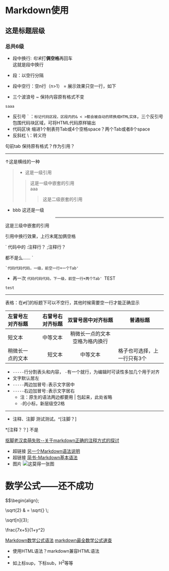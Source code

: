 # Markdown使用 
## 这是标题层级
### 总共6级

- 段中换行: *句末*打**俩空格**再回车  
  这就是段中换行

- 段：以空行分隔

- 段中空行：空n行（n>1） = 展示效果只空一行，如下

- 三个波浪号 ~ 保持内容原有格式不变
~~~
saaa
~~~

- 反引号 \` ：`标记代码区段，区段内的& < >都会被自动的转换成HTML实体`，三个反引号包围代码块区域，可将HTML代码原样输出
- 代码区块 缩进1个制表符Tab或4个空格space？两个Tab或者8个space
- 反斜杠 \：转义符

句前tab 保持原有格式？作为引用？ 

----
↑这是横线的一种

>- 这是一级引用
>>这是一级中嵌套的引用  
aaa
>>>这是二级嵌套的引用  
- bbb 这还是一级
>>>>---
这是三级中嵌套的引用

引用中换行效果，上行末尾加俩空格

`
代码中的 
:注释行？
;注释行？
<!--注释么-->
都不是么……
`

	`代码代码代码，一级，前空一行+一个Tab'
- 再一次
		`代码代码代码，下一级，前空一行+两个Tab'
        `TEST

```
test
```
---

表格：在`#`们的标题下可以不空行，其他时候需要空一行才能正确显示

左冒号左对齐标题 | 右冒号右对齐标题 |双冒号居中对齐标题|普通标题
:----------------| ----------------:| :--------------: |--------
短文本| 中等文本 | 稍微长一点的文本 空格为格内换行
稍微长一点的文本 | 短文本 | 中等文本|格子也可选择，上一行只有3个

- `-----`行分割表头和内容， `-`有一个就行，为编辑时可读性多加几个用于对齐
- 文字默认居左
- `-----`两边加冒号`:`表示文字居中
- `-----`右边加冒号`:`表示文字居右
  - 注：原生的语法两边都要用 | 包起来，此处省略
  - `-`的小标，新层级空2格

---

- 注释、注脚
测试测试。^[注脚？]

*[注释？？] 不是

<!--正常注释-->

[^_^]: 注释？？卧槽真的是……

[抠脚老汉卖萌失败--关于markdown正确的注释方式的探讨](https://blog.csdn.net/ieayoio/article/details/79442654)


- 超链接 [另一个Markdown语法说明](https://www.appinn.com/markdown/)
- 超链接 [简书-Markdown基本语法](https://www.jianshu.com/p/191d1e21f7ed "超链接名可缺省")  
- 图片 ![这莫得一张图](这里写链接 "这里写光标移到图上时显示的title")

# 数学公式——还不成功

$$\begin{align};

\sqrt{2} & = \sqrt{} \\;

\sqrt[n]{3};

\frac{7x+5}{1+y^2}

[Markdown数学公式语法](https://www.jianshu.com/p/e74eb43960a1)
[markdown最全数学公式速查](https://blog.csdn.net/jyfu2_12/article/details/79207643)

- 使用HTML语法？markdown兼容HTML语法
-
- 如上标sup，下标sub，H<sup>2</sup>等等
